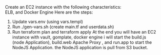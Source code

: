 Create an EC2 instance with the following characteristics:   
   ELB, and Docker Engine
Here are the steps:
1.  Update vars.env (using vars.templ)
2.  Run ./gen-vars.sh (create main.tf and userdata.sh)
3.  Run terraform plan and terraform apply
At the end you will have an EC2 instance with vault, gomplate, docker engine
    i will start the build.js (node Application), build.web Apache Proxy , and
    run.app to start the NodeJS Application.
    the NodeJS application is pull from S3 bucket.
